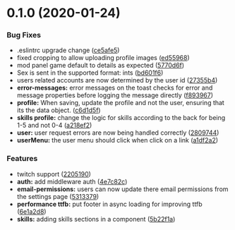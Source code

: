 # 0.1.0 (2020-01-24)

### Bug Fixes

- .eslintrc upgrade change ([ce5afe5](https://github.com/devwars/devwars.tv/commit/ce5afe58ce410d6b047ae2668d31bb4dc4a40a41))
- fixed cropping to allow uploading profile images ([ed55968](https://github.com/devwars/devwars.tv/commit/ed55968ca1b5eab169bfdbd4a1493918f3ec5e05))
- mod panel game default to details as expected ([5770d6f](https://github.com/devwars/devwars.tv/commit/5770d6f3afd4af89cc8807ea595a972c07738e8a))
- Sex is sent in the supported format: ints ([bd601f6](https://github.com/devwars/devwars.tv/commit/bd601f656069d682d99985d7bb60754ba57ae93e))
- users related accounts are now determined by the user id ([27355b4](https://github.com/devwars/devwars.tv/commit/27355b440559289f90bc16464a7a6542ebc70e91))
- **error-messages:** error messages on the toast checks for error and message properties before logging the message directly ([f893967](https://github.com/devwars/devwars.tv/commit/f893967cc7f818b7f2c3e6fa7f33839353f83785))
- **profile:** When saving, update the profile and not the user, ensuring that its the data object. ([c6d1d5f](https://github.com/devwars/devwars.tv/commit/c6d1d5fd9d3f2f0fd28e4a986b2d7ecee27f0e05))
- **skills profile:** change the logic for skills according to the back for being 1-5 and not 0-4 ([a218ef2](https://github.com/devwars/devwars.tv/commit/a218ef2bf3a947049085dbd60dca086078602644))
- **user:** user request errors are now being handled correctly ([2809744](https://github.com/devwars/devwars.tv/commit/28097443bccdeec2a8f2ba6e22614dd72efc3597))
- **userMenu:** the user menu should click when click on a link ([a1df2a2](https://github.com/devwars/devwars.tv/commit/a1df2a2ab85d03996f704ba2df3f45edecc3bf25))

### Features

- twitch support ([2205190](https://github.com/devwars/devwars.tv/commit/2205190b003fe76554fbbcb2c278a05cef75ff68))
- **auth:** add middleware auth ([4e7c82c](https://github.com/devwars/devwars.tv/commit/4e7c82c61190f652cef7edf84e2abeef6fbbf4b0))
- **email-permissions:** users can now update there email permissions from the settings page ([5313379](https://github.com/devwars/devwars.tv/commit/5313379811e8972f75672c582b9eb32e180e7970))
- **performance ttfb:** put footer in async loading for improving ttfb ([6e1a2d8](https://github.com/devwars/devwars.tv/commit/6e1a2d84fe1654314bd68a8a995ef475560193a9))
- **skills:** adding skills sections in a component ([5b22f1a](https://github.com/devwars/devwars.tv/commit/5b22f1af5ecc52e9fa98e188de3513f52ad23100))

